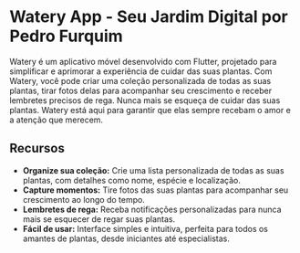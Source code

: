 # Watery App - Seu Jardim Digital por Pedro Furquim

Watery é um aplicativo móvel desenvolvido com Flutter, projetado para simplificar e aprimorar a experiência de cuidar das suas plantas. 
Com Watery, você pode criar uma coleção personalizada de todas as suas plantas, tirar fotos delas para acompanhar seu crescimento e 
receber lembretes precisos de rega. Nunca mais se esqueça de cuidar das suas plantas. Watery está aqui para garantir que elas 
sempre recebam o amor e a atenção que merecem.

## Recursos

- **Organize sua coleção:** Crie uma lista personalizada de todas as suas plantas, com detalhes como nome, espécie e localização.
- **Capture momentos:** Tire fotos das suas plantas para acompanhar seu crescimento ao longo do tempo.
- **Lembretes de rega:** Receba notificações personalizadas para nunca mais se esquecer de regar suas plantas.
- **Fácil de usar:** Interface simples e intuitiva, perfeita para todos os amantes de plantas, desde iniciantes até especialistas.